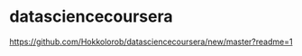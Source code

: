 datasciencecoursera
===================
https://github.com/Hokkolorob/datasciencecoursera/new/master?readme=1
